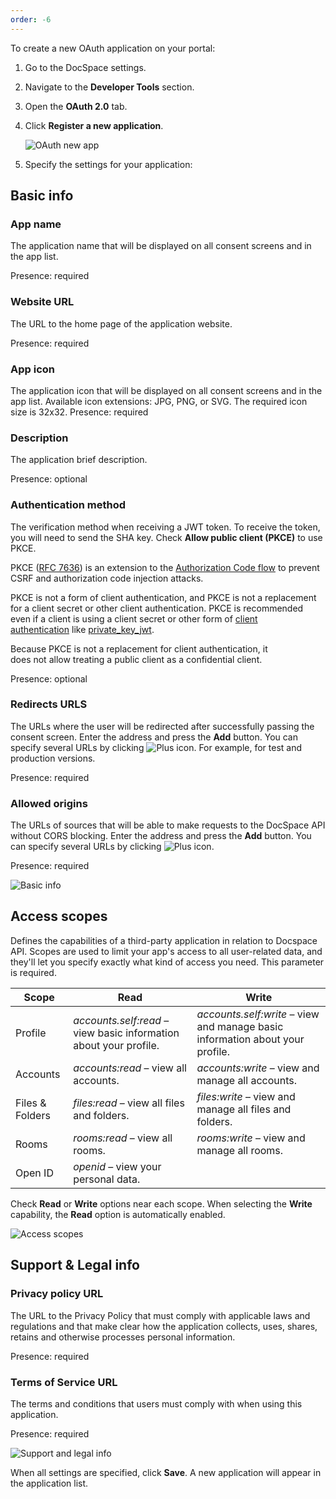 ```yaml
---
order: -6
---
```


To create a new OAuth application on your portal:

1. Go to the DocSpace settings.

2. Navigate to the **Developer Tools** section.

3. Open the **OAuth 2.0** tab.

4. Click **Register a new application**.

   ![OAuth new app](/assets/images/docspace/oauth-new-app.png)

5. Specify the settings for your application:

## Basic info

### App name

The application name that will be displayed on all consent screens and in the app list.

Presence: required

### Website URL

The URL to the home page of the application website.

Presence: required

### App icon

The application icon that will be displayed on all consent screens and in the app list. Available icon extensions: JPG, PNG, or SVG. The required icon size is 32x32.
Presence: required

### Description

The application brief description.

Presence: optional

### Authentication method

The verification method when receiving a JWT token. To receive the token, you will need to send the SHA key. Check **Allow public client (PKCE)** to use PKCE.

PKCE ([RFC 7636](https://www.rfc-editor.org/rfc/rfc7636)) is an extension to the [Authorization Code flow](https://oauth.net/2/grant-types/authorization-code/) to prevent CSRF and authorization code injection attacks.

PKCE is not a form of client authentication, and PKCE is not a replacement for a client secret or other client authentication. PKCE is recommended even if a client is using a client secret or other form of [client authentication](https://oauth.net/2/client-authentication/) like [private_key_jwt](https://oauth.net/private-key-jwt/).

Because PKCE is not a replacement for client authentication, it does not allow treating a public client as a confidential client.

Presence: optional

### Redirects URLS 

The URLs where the user will be redirected after successfully passing the consent screen. Enter the address and press the **Add** button. You can specify several URLs by clicking ![Plus icon](/assets/images/docspace/plus.png). For example, for test and production versions.

Presence: required

### Allowed origins

The URLs of sources that will be able to make requests to the DocSpace API without CORS blocking. Enter the address and press the **Add** button. You can specify several URLs by clicking ![Plus icon](/assets/images/docspace/plus.png).

Presence: required

![Basic info](/assets/images/docspace/basic-info.png)

## Access scopes

Defines the capabilities of a third-party application in relation to Docspace API. Scopes are used to limit your app's access to all user-related data, and they'll let you specify exactly what kind of access you need. This parameter is required.

| Scope           | Read                                                              | Write                                                                         |
| --------------- | ----------------------------------------------------------------- | ----------------------------------------------------------------------------- |
| Profile         | *accounts.self:read* – view basic information about your profile. | *accounts.self:write* – view and manage basic information about your profile. |
| Accounts        | *accounts:read* – view all accounts.                              | *accounts:write* – view and manage all accounts.                              |
| Files & Folders | *files:read* – view all files and folders.                        | *files:write* – view and manage all files and folders.                        |
| Rooms           | *rooms:read* – view all rooms.                                    | *rooms:write* – view and manage all rooms.                                    |
| Open ID         | *openid* – view your personal data.                               |                                                                               |

Check **Read** or **Write** options near each scope. When selecting the **Write** capability, the **Read** option is automatically enabled.

![Access scopes](/assets/images/docspace/access-scopes.png)

## Support & Legal info

### Privacy policy URL

The URL to the Privacy Policy that must comply with applicable laws and regulations and that make clear how the application collects, uses, shares, retains and otherwise processes personal information.

Presence: required

### Terms of Service URL

The terms and conditions that users must comply with when using this application.

Presence: required

![Support and legal info](/assets/images/docspace/support-and-legal-info.png)

When all settings are specified, click **Save**. A new application will appear in the application list.
